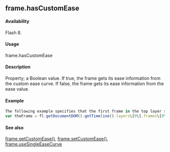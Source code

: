 ## frame.hasCustomEase

#### Availability

Flash 8.

#### Usage

frame.hasCustomEase

#### Description

Property; a Boolean value. If true, the frame gets its ease information from the custom ease curve. If false, the frame gets its ease information from the ease value.

#### Example

```javascript
The following example specifies that the first frame in the top layer should get its ease information from the ease value rather than the custom ease curve:
var theFrame = fl.getDocumentDOM().getTimeline().layers\[0\].frames\[0\] theFrame.hasCustomEase = false;

```
#### See also

[frame.getCustomEase()](../Frame_object/frame6.md), [frame.setCustomEase()](../Frame_object/frame24.md), [frame.useSingleEaseCurve](../Frame_object/frame40.md)
